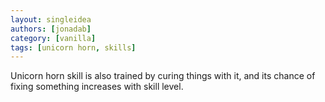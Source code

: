 ```yaml
---
layout: singleidea
authors: [jonadab]
category: [vanilla]
tags: [unicorn horn, skills]
---
```

Unicorn horn skill is also trained by curing things with it, and its chance of fixing something increases with skill level.
